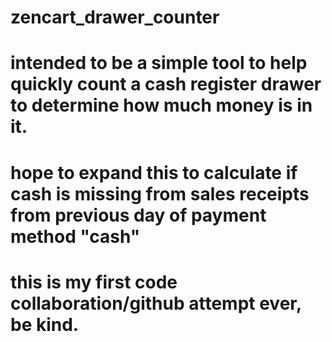 # zencart_drawer_counter
# intended to be a simple tool to help quickly count a cash register drawer to determine how much money is in it.
# hope to expand this to calculate if cash is missing from sales receipts from previous day of payment method "cash"
#
# this is my first code collaboration/github attempt ever, be kind.
